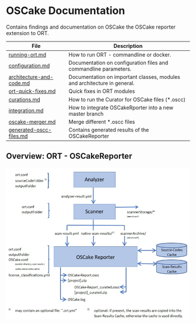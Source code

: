 # OSCake Documentation
Contains findings and documentation on OSCake the OSCake reporter extension to ORT.

| File          | Description                                                           |
| ------------------- | --------------------------------------------------------------------- |
| [running-ort.md] | How to run ORT - commandline or docker. |
| [configuration.md] | Documentation on configuration files and commandline parameters. |
| [architecture-and-code.md] | Documentation on important classes, modules and architecture in general. |
| [ort-quick-fixes.md] | Quick fixes in ORT modules |
| [curations.md] | How to run the Curator for OSCake files (*.oscc) |
| [integration.md] | How to integrate OSCakeRporter into a new master branch |
| [oscake-merger.md] | Merge different *.oscc files |
| [generated-oscc-files.md] | Contains generated results of the OSCakeReporter |

[running-ort.md]: ./docs/running-ort.md
[configuration.md]: ./docs/configuration.md
[architecture-and-code.md]: ./docs/architecture-and-code.md
[ort-quick-fixes.md]: ./docs/ort-quick-fixes.md
[curations.md]: ./docs/curations.md
[integration.md]: ./docs/integration.md
[oscake-merger.md]: ./docs/oscake-merger.md
[generated-oscc-files.md]: ./docs/generated-oscc-files.md

## Overview: ORT - OSCakeReporter
[overview]: ./docs/images/overview.jpg
![Overview][overview]

